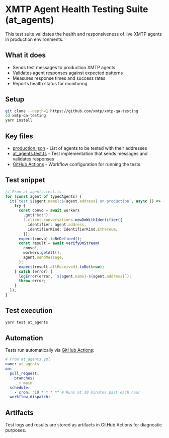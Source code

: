 # XMTP Agent Health Testing Suite (at_agents)

This test suite validates the health and responsiveness of live XMTP agents in production environments.

## What it does

- Sends test messages to production XMTP agents
- Validates agent responses against expected patterns
- Measures response times and success rates
- Reports health status for monitoring

## Setup

```bash
git clone --depth=1 https://github.com/xmtp/xmtp-qa-testing
cd xmtp-qa-testing
yarn install
```

## Key files

- [production.json](./production.json) - List of agents to be tested with their addresses
- [at_agents.test.ts](./at_agents.test.ts) - Test implementation that sends messages and validates responses
- [GitHub Actions](https://github.com/xmtp/xmtp-qa-testing/actions/workflows/Agents.yml) - Workflow configuration for running the tests

## Test snippet

```typescript
// From at_agents.test.ts
for (const agent of typedAgents) {
  it(`test ${agent.name}:${agent.address} on production`, async () => {
    try {
      const convo = await workers
        .get("bot")
        ?.client.conversations.newDmWithIdentifier({
          identifier: agent.address,
          identifierKind: IdentifierKind.Ethereum,
        });
      expect(convo).toBeDefined();
      const result = await verifyDmStream(
        convo!,
        workers.getAll(),
        agent.sendMessage,
      );
      expect(result.allReceived).toBe(true);
    } catch (error) {
      logError(error, `${agent.name}-${agent.address}`);
      throw error;
    }
  });
}
```

## Test execution

```bash
yarn test at_agents
```

## Automation

Tests run automatically via [GitHub Actions](https://github.com/xmtp/xmtp-qa-testing/actions/workflows/Agents.yml):

```yaml
# From at_agents.yml
name: at_agents
on:
  pull_request:
    branches:
      - main
  schedule:
    - cron: "10 * * * *" # Runs at 10 minutes past each hour
  workflow_dispatch:
```

## Artifacts

Test logs and results are stored as artifacts in GitHub Actions for diagnostic purposes.
